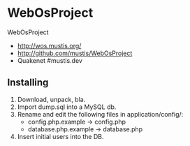 WebOsProject
============

WebOsProject

* http://wos.mustis.org/
* http://github.com/mustis/WebOsProject
* Quakenet #mustis.dev

Installing
----------
1. Download, unpack, bla.
1. Import dump.sql into a MySQL db.
1. Rename and edit the following files in application/config/:
   *  config.php.example -> config.php
   *  database.php.example -> database.php
1. Insert initial users into the DB.
